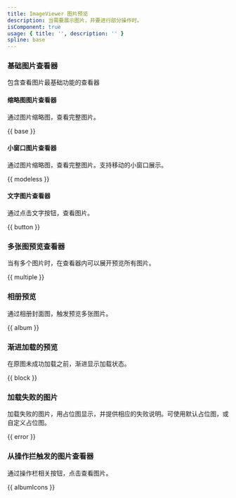 ```yaml
---
title: ImageViewer 图片预览
description: 当需要展示图片，并要进行部分操作时。
isComponent: true
usage: { title: '', description: '' }
spline: base
---
```


### 基础图片查看器

包含查看图片最基础功能的查看器

#### 缩略图图片查看器

通过图片缩略图，查看完整图片。

{{ base }}

#### 小窗口图片查看器

通过图片缩略图，查看完整图片。支持移动的小窗口展示。

{{ modeless }}

#### 文字图片查看器

通过点击文字按钮，查看图片。

{{ button }}


### 多张图预览查看器

当有多个图片时，在查看器内可以展开预览所有图片。

{{ multiple }}

### 相册预览

通过相册封面图，触发预览多张图片。

{{ album }}

### 渐进加载的预览

在原图未成功加载之前，渐进显示加载状态。

{{ block }}

### 加载失败的图片

加载失败的图片，用占位图显示，并提供相应的失败说明。可使用默认占位图，或自定义占位图。

{{ error }}

### 从操作拦触发的图片查看器

通过操作栏相关按钮，点击查看图片。

{{ albumIcons }}
